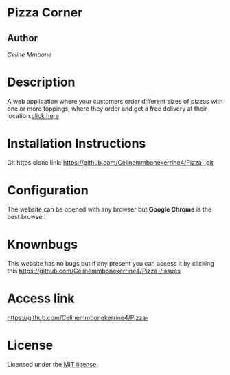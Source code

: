 # Pizza Corner
## Author
*Celine Mmbone*
# Description
 A web application where your customers order different sizes of pizzas with one or more toppings, where they order and get a free delivery at their location.<a href="https://celinemmbonekerrine4.github.io/Pizza-/">click here</a>
 # Installation Instructions
Git https clone link: https://github.com/Celinemmbonekerrine4/Pizza-.git
# Configuration
The  website can be opened with any browser but **Google Chrome** is the best browser.
 # Knownbugs
 This website has no bugs but if any present you can access it by clicking this https://github.com/Celinemmbonekerrine4/Pizza-/issues
 # Access link
 https://github.com/Celinemmbonekerrine4/Pizza-
 # License
Licensed under the  [MIT license](LICENSE).




 